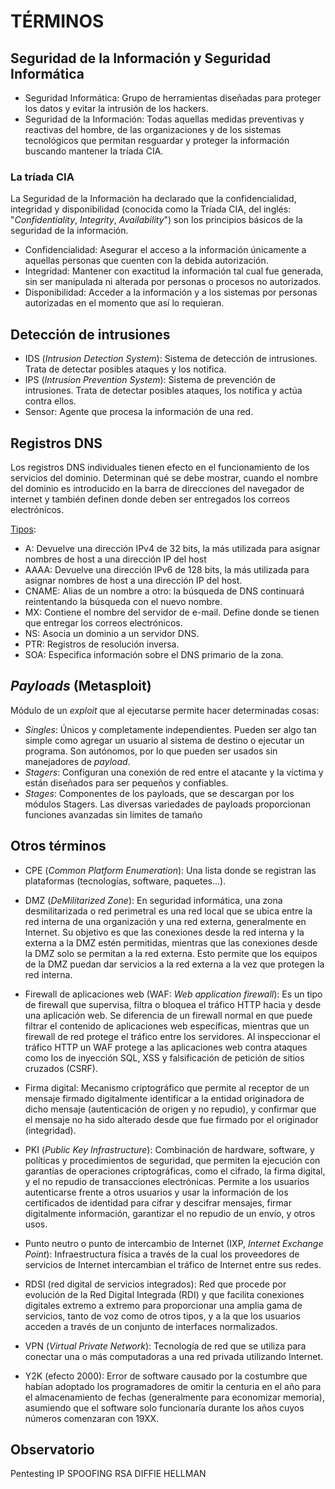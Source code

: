 # TÉRMINOS

## Seguridad de la Información y Seguridad Informática

- Seguridad Informática: Grupo de herramientas diseñadas para
proteger los datos y evitar la intrusión de los hackers.
- Seguridad de la Información: Todas aquellas medidas preventivas y reactivas del hombre, de las organizaciones y de los sistemas tecnológicos que permitan resguardar y proteger la información buscando mantener la tríada CIA.

### La tríada CIA

La Seguridad de la Información ha declarado que la confidencialidad, integridad y disponibilidad (conocida como la Tríada CIA, del inglés: "_Confidentiality_, _Integrity_, _Availability_") son los principios básicos de la seguridad de la información.

- Confidencialidad: Asegurar el acceso a la información únicamente a aquellas personas que cuenten con la debida autorización.
- Integridad: Mantener con exactitud la información tal cual fue generada, sin ser manipulada ni alterada por personas o procesos no autorizados.
- Disponibilidad: Acceder a la información y a los sistemas por personas autorizadas en el momento que así lo requieran.

## Detección de intrusiones

- IDS (_Intrusion Detection System_): Sistema de detección de intrusiones. Trata de detectar posibles ataques y los notifica.
- IPS (_Intrusion Prevention System_): Sistema de prevención de intrusiones. Trata de detectar posibles ataques, los notifica y actúa contra ellos.
- Sensor: Agente que procesa la información de una red.

## Registros DNS

Los registros DNS individuales tienen efecto en el funcionamiento de los servicios del dominio. Determinan qué se debe mostrar, cuando el nombre del dominio es introducido en la barra de direcciones del navegador de internet y también definen donde deben ser entregados los correos electrónicos.

[Tipos](https://es.wikipedia.org/wiki/Anexo:Tipos_de_registros_DNS):

- A: Devuelve una dirección IPv4 de 32 bits, la más utilizada para asignar nombres de host a una dirección IP del host
- AAAA: Devuelve una dirección IPv6 de 128 bits, la más utilizada para asignar nombres de host a una dirección IP del host.
- CNAME: Alias de un nombre a otro: la búsqueda de DNS continuará reintentando la búsqueda con el nuevo nombre.
- MX: Contiene el nombre del servidor de e-mail. Define donde se tienen que entregar los correos electrónicos.
- NS: Asocia un dominio a un servidor DNS.
- PTR: Registros de resolución inversa.
- SOA: Especifica información sobre el DNS primario de la zona.

## _Payloads_ (Metasploit)

Módulo de un _exploit_ que al ejecutarse permite hacer determinadas cosas:

- _Singles_: Únicos y completamente independientes. Pueden ser algo tan simple como agregar un usuario al sistema de destino o ejecutar un programa. Son autónomos, por lo que pueden ser usados sin manejadores de _payload_.
- _Stagers_: Configuran una conexión de red entre el atacante y la víctima y están diseñados para ser pequeños y confiables.
- _Stages_: Componentes de los payloads, que se descargan por los módulos Stagers. Las diversas variedades de payloads proporcionan funciones avanzadas sin límites de tamaño

## Otros términos

- CPE (_Common Platform Enumeration_): Una lista donde se registran las plataformas (tecnologías, software, paquetes…).

- DMZ (_DeMilitarized Zone_): En seguridad informática, una zona desmilitarizada o red perimetral es una red local que se ubica entre la red interna de una organización y una red externa, generalmente en Internet. Su objetivo es que las conexiones desde la red interna y la externa a la DMZ estén permitidas, mientras que las conexiones desde la DMZ solo se permitan a la red externa. Esto permite que los equipos de la DMZ puedan dar servicios a la red externa a la vez que protegen la red interna.

- Firewall de aplicaciones web (WAF: _Web application firewall_): Es un tipo de firewall que supervisa, filtra o bloquea el tráfico HTTP hacia y desde una aplicación web. Se diferencia de un firewall normal en que puede filtrar el contenido de aplicaciones web específicas, mientras que un firewall de red protege el tráfico entre los servidores. Al inspeccionar el tráfico HTTP un WAF protege a las aplicaciones web contra ataques como los de inyección SQL, XSS y falsificación de petición de sitios cruzados (CSRF).

- Firma digital: Mecanismo criptográfico que permite al receptor de un mensaje firmado digitalmente identificar a la entidad originadora de dicho mensaje (autenticación de origen y no repudio), y confirmar que el mensaje no ha sido alterado desde que fue firmado por el originador (integridad).

- PKI (_Public Key Infrastructure_): Combinación de hardware, software, y políticas y procedimientos de seguridad, que permiten la ejecución con garantías de operaciones criptográficas, como el cifrado, la firma digital, y el no repudio de transacciones electrónicas. Permite a los usuarios autenticarse frente a otros usuarios y usar la información de los certificados de identidad para cifrar y descifrar mensajes, firmar digitalmente información, garantizar el no repudio de un envío, y otros usos.

- Punto neutro o punto de intercambio de Internet (IXP, _Internet Exchange Point_): Infraestructura física a través de la cual los proveedores de servicios de Internet intercambian el tráfico de Internet entre sus redes.

- RDSI (red digital de servicios integrados): Red que procede por evolución de la Red Digital Integrada (RDI) y que facilita conexiones digitales extremo a extremo para proporcionar una amplia gama de servicios, tanto de voz como de otros tipos, y a la que los usuarios acceden a través de un conjunto de interfaces normalizados.

- VPN (_Virtual Private Network_): Tecnología de red que se utiliza para conectar una o más computadoras a una red privada utilizando Internet.

- Y2K (efecto 2000): Error de software causado por la costumbre que habían adoptado los programadores de omitir la centuria en el año para el almacenamiento de fechas (generalmente para economizar memoria), asumiendo que el software solo funcionaría durante los años cuyos números comenzaran con 19XX.

## Observatorio

Pentesting
IP SPOOFING
RSA
DIFFIE HELLMAN